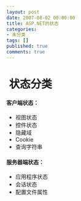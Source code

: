 ```yaml
---
layout: post
date: 2007-08-02 00:00:00
title: ASP.NET的状态
categories:
- 未分类
tags: []
published: true
comments: true
---
```

<p><h1>&nbsp;状态分类</h1>
<h4>客户端状态：</h4>
<ul>
	<li>视图状态</li>
	<li>控件状态</li>
	<li>隐藏域</li>
	<li>Cookie</li>
	<li>查询字符串</li>
</ul>
<h4>服务器端状态：</h4>
<ul>
	<li>应用程序状态</li>
	<li>会话状态</li>
	<li>配置文件属性</li>
</ul>
</p>
